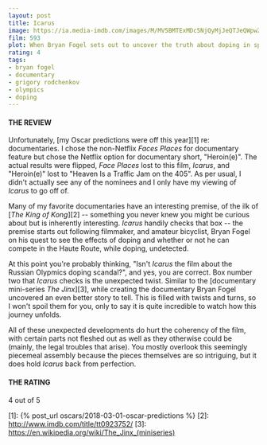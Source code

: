 ```yaml
---
layout: post
title: Icarus
image: https://ia.media-imdb.com/images/M/MV5BMTExMDc5NjQyMjJeQTJeQWpwZ15BbWU4MDEzMzkyODIy._V1_UX182_CR0,0,182,268_AL_.jpg
film: 593
plot: When Bryan Fogel sets out to uncover the truth about doping in sports, a chance meeting with a Russian scientist transforms his story from a personal experiment into a geopolitical thriller involving dirty urine, unexplained death and Olympic Gold-exposing the biggest scandal in sports history.
rating: 4
tags:
- bryan fogel
- documentary
- grigory rodchenkov
- olympics
- doping
---
```


#### THE REVIEW
Unfortunately, [my Oscar predictions were off this year][1] re: documentaries. I chose the non-Netflix *Faces Places* for documentary feature but chose the Netflix option for documentary short, "Heroin(e)". The actual results were flipped, *Face Places* lost to this film, *Icarus*, and "Heroin(e)" lost to "Heaven Is a Traffic Jam on the 405". As per usual, I didn't actually see any of the nominees and I only have my viewing of *Icarus* to go off of.

Many of my favorite documentaries have an interesting premise, of the ilk of [*The King of Kong*][2] -- something you never knew you might be curious about but is inherently interesting. *Icarus* handily checks that box -- the premise starts out following filmmaker, and amateur bicyclist, Bryan Fogel on his quest to see the effects of doping and whether or not he can compete in the Haute Route, while doping, undetected.

At this point you're probably thinking, "Isn't *Icarus* the film about the Russian Olypmics doping scandal?", and yes, you are correct. Box number two that *Icarus* checks is the unexpected twist. Similar to the [documentary mini-series *The Jinx*][3], while creating the documentary Bryan Fogel uncovered an even better story to tell. This is filled with twists and turns, so I won't spoil them for you, only to say it is quite incredible to watch how this journey unfolds.

All of these unexpected developments do hurt the coherency of the film, with certain parts not fleshed out as well as they otherwise could be (mainly, the legal troubles that arise). You mostly overlook this seemingly piecemeal assembly because the pieces themselves are so intriguing, but it does hold *Icarus* back from perfection.

#### THE RATING
4 out of 5

[1]: {% post_url oscars/2018-03-01-oscar-predictions %}
[2]: http://www.imdb.com/title/tt0923752/
[3]: https://en.wikipedia.org/wiki/The_Jinx_(miniseries)